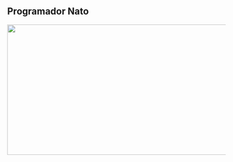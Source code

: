 ## Programador Nato
<img src="https://github.com/user-attachments/assets/4a323505-8b0d-4541-9af6-8d6ba8431d57" width="1000px" height="300px">

